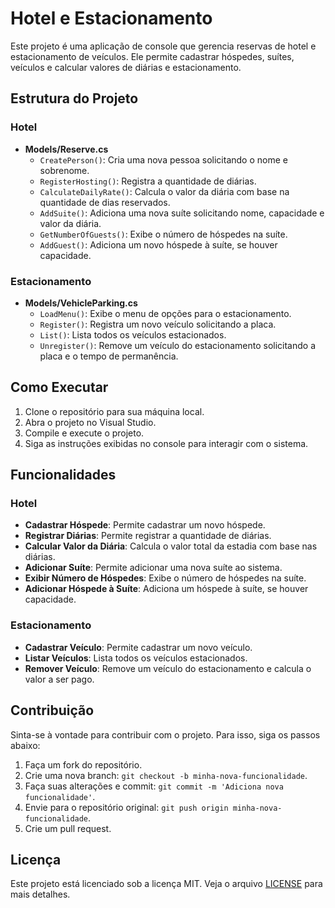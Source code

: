 # Hotel e Estacionamento

Este projeto é uma aplicação de console que gerencia reservas de hotel e estacionamento de veículos. Ele permite cadastrar hóspedes, suítes, veículos e calcular valores de diárias e estacionamento.

## Estrutura do Projeto

### Hotel

- **Models/Reserve.cs**
  - `CreatePerson()`: Cria uma nova pessoa solicitando o nome e sobrenome.
  - `RegisterHosting()`: Registra a quantidade de diárias.
  - `CalculateDailyRate()`: Calcula o valor da diária com base na quantidade de dias reservados.
  - `AddSuite()`: Adiciona uma nova suíte solicitando nome, capacidade e valor da diária.
  - `GetNumberOfGuests()`: Exibe o número de hóspedes na suíte.
  - `AddGuest()`: Adiciona um novo hóspede à suíte, se houver capacidade.

### Estacionamento

- **Models/VehicleParking.cs**
  - `LoadMenu()`: Exibe o menu de opções para o estacionamento.
  - `Register()`: Registra um novo veículo solicitando a placa.
  - `List()`: Lista todos os veículos estacionados.
  - `Unregister()`: Remove um veículo do estacionamento solicitando a placa e o tempo de permanência.

## Como Executar

1. Clone o repositório para sua máquina local.
2. Abra o projeto no Visual Studio.
3. Compile e execute o projeto.
4. Siga as instruções exibidas no console para interagir com o sistema.

## Funcionalidades

### Hotel

- **Cadastrar Hóspede**: Permite cadastrar um novo hóspede.
- **Registrar Diárias**: Permite registrar a quantidade de diárias.
- **Calcular Valor da Diária**: Calcula o valor total da estadia com base nas diárias.
- **Adicionar Suíte**: Permite adicionar uma nova suíte ao sistema.
- **Exibir Número de Hóspedes**: Exibe o número de hóspedes na suíte.
- **Adicionar Hóspede à Suíte**: Adiciona um hóspede à suíte, se houver capacidade.

### Estacionamento

- **Cadastrar Veículo**: Permite cadastrar um novo veículo.
- **Listar Veículos**: Lista todos os veículos estacionados.
- **Remover Veículo**: Remove um veículo do estacionamento e calcula o valor a ser pago.

## Contribuição

Sinta-se à vontade para contribuir com o projeto. Para isso, siga os passos abaixo:

1. Faça um fork do repositório.
2. Crie uma nova branch: `git checkout -b minha-nova-funcionalidade`.
3. Faça suas alterações e commit: `git commit -m 'Adiciona nova funcionalidade'`.
4. Envie para o repositório original: `git push origin minha-nova-funcionalidade`.
5. Crie um pull request.

## Licença

Este projeto está licenciado sob a licença MIT. Veja o arquivo [LICENSE](LICENSE) para mais detalhes.
